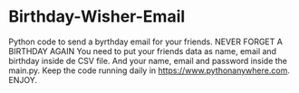 # Birthday-Wisher-Email
Python code to send a byrthday email for your friends. NEVER FORGET A BIRTHDAY AGAIN
You need to put your friends data as name, email and birthday inside de CSV file.
And your name, email and password inside the main.py.
Keep the code running daily in https://www.pythonanywhere.com. ENJOY.
